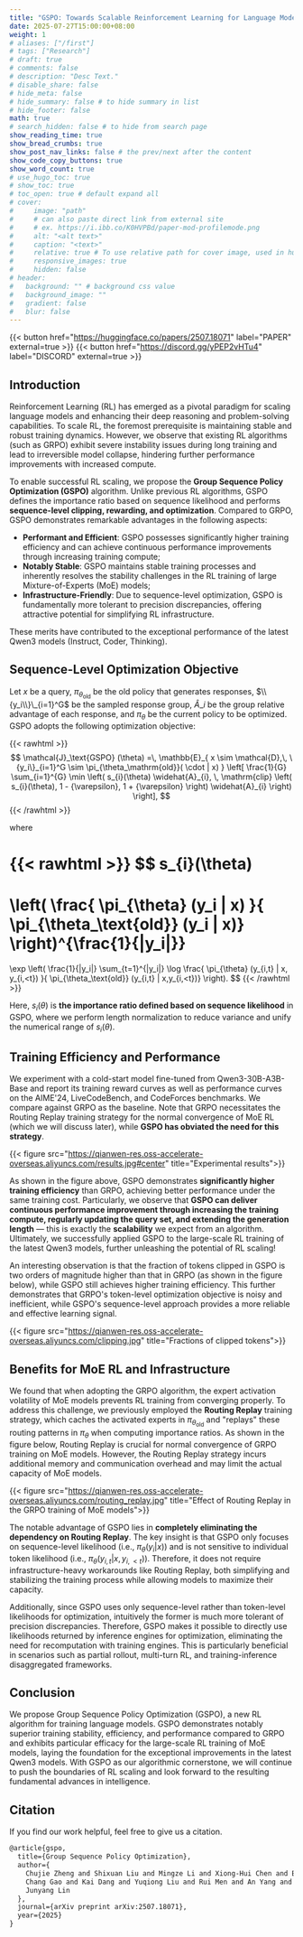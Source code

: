 ```yaml
---
title: "GSPO: Towards Scalable Reinforcement Learning for Language Models"
date: 2025-07-27T15:00:00+08:00
weight: 1
# aliases: ["/first"]
# tags: ["Research"]
# draft: true
# comments: false
# description: "Desc Text."
# disable_share: false
# hide_meta: false
# hide_summary: false # to hide summary in list
# hide_footer: false
math: true
# search_hidden: false # to hide from search page
show_reading_time: true
show_bread_crumbs: true
show_post_nav_links: false # the prev/next after the content
show_code_copy_buttons: true
show_word_count: true
# use_hugo_toc: true
# show_toc: true
# toc_open: true # default expand all
# cover:
#     image: "path"
#     # can also paste direct link from external site
#     # ex. https://i.ibb.co/K0HVPBd/paper-mod-profilemode.png
#     alt: "<alt text>"
#     caption: "<text>"
#     relative: true # To use relative path for cover image, used in hugo Page-bundles
#     responsive_images: true
#     hidden: false
# header:
#   background: "" # background css value
#   background_image: ""
#   gradient: false
#   blur: false
---
```



{{< button href="https://huggingface.co/papers/2507.18071" label="PAPER" external=true >}}
{{< button href="https://discord.gg/yPEP2vHTu4" label="DISCORD" external=true >}}


## Introduction

Reinforcement Learning (RL) has emerged as a pivotal paradigm for scaling language models and enhancing their deep reasoning and problem-solving capabilities. To scale RL, the foremost prerequisite is maintaining stable and robust training dynamics. However, we observe that existing RL algorithms (such as GRPO) exhibit severe instability issues during long  training and lead to irreversible model collapse, hindering further performance improvements with increased compute.

To enable successful RL scaling, we propose the **Group Sequence Policy Optimization (GSPO)** algorithm. Unlike previous RL algorithms, GSPO defines the importance ratio based on sequence likelihood and performs **sequence-level clipping, rewarding, and optimization**. Compared to GRPO, GSPO demonstrates remarkable advantages in the following aspects:

- **Performant and Efficient**: GSPO possesses significantly higher training efficiency and can achieve continuous performance improvements through increasing training compute;
- **Notably Stable**: GSPO maintains stable training processes and inherently resolves the stability challenges in the RL training of large Mixture-of-Experts (MoE) models;
- **Infrastructure-Friendly**: Due to sequence-level optimization, GSPO is fundamentally more tolerant to precision discrepancies, offering attractive potential for simplifying RL infrastructure.

These merits have contributed to the exceptional performance of the latest Qwen3 models (Instruct, Coder, Thinking).

## Sequence-Level Optimization Objective

Let $x$ be a query, $\pi_{\theta_\mathrm{old}}$ be the old policy that generates responses, $\\{y_i\\}\_{i=1}^G$ be the sampled response group, $\widehat{A}\_{i}$ be the group relative advantage of each response, and $\pi_\theta$ be the current policy to be optimized. GSPO adopts the following optimization objective:

{{< rawhtml >}}
$$
\mathcal{J}_\text{GSPO} (\theta)
=\,
\mathbb{E}_{ x \sim \mathcal{D},\, \{y_i\}_{i=1}^G \sim \pi_{\theta_\mathrm{old}}( \cdot | x) }
\left[ 
\frac{1}{G} \sum_{i=1}^{G}
\min \left( s_{i}(\theta)  \widehat{A}_{i},  \, \mathrm{clip} \left( s_{i}(\theta), 1 - {\varepsilon}, 1 + {\varepsilon} \right) \widehat{A}_{i} \right) 
\right],
$$
{{< /rawhtml >}}

where

{{< rawhtml >}}
$$
s_{i}(\theta) 
=
\left( \frac{ \pi_{\theta} (y_i | x) }{ \pi_{\theta_\text{old}} (y_i | x)} \right)^{\frac{1}{|y_i|}}
=
\exp \left( \frac{1}{|y_i|} \sum_{t=1}^{|y_i|} \log \frac{ \pi_{\theta} (y_{i,t} | x, y_{i,&lt;t}) }{ \pi_{\theta_\text{old}} (y_{i,t} | x,y_{i,&lt;t})} \right).
$$
{{< /rawhtml >}}



Here, $s_i(\theta)$ is **the importance ratio defined based on sequence likelihood** in GSPO, where we perform length normalization to reduce variance and unify the numerical range of $s_i(\theta)$.

## Training Efficiency and Performance

We experiment with a cold-start model fine-tuned from Qwen3-30B-A3B-Base and report its training reward curves as well as performance curves on the AIME'24, LiveCodeBench, and CodeForces benchmarks. We compare against GRPO as the baseline. Note that GRPO necessitates the Routing Replay training strategy for the normal convergence of MoE RL (which we will discuss later), while **GSPO has obviated the need for this strategy**.

{{< figure src="https://qianwen-res.oss-accelerate-overseas.aliyuncs.com/results.jpg#center" title="Experimental results">}}

As shown in the figure above, GSPO demonstrates **significantly higher training efficiency** than GRPO, achieving better performance under the same training cost. Particularly, we observe that **GSPO can deliver continuous performance improvement through increasing the training compute, regularly updating the query set, and extending the generation length** — this is exactly the **scalability** we expect from an algorithm. Ultimately, we successfully applied GSPO to the large-scale RL training of the latest Qwen3 models, further unleashing the potential of RL scaling!

An interesting observation is that the fraction of tokens clipped in GSPO is two orders of magnitude higher than that in GRPO (as shown in the figure below), while GSPO still achieves higher training efficiency. This further demonstrates that GRPO's token-level optimization objective is noisy and inefficient, while GSPO's sequence-level approach provides a more reliable and effective learning signal.

{{< figure src="https://qianwen-res.oss-accelerate-overseas.aliyuncs.com/clipping.jpg" title="Fractions of clipped tokens">}}


## Benefits for MoE RL and Infrastructure

We found that when adopting the GRPO algorithm, the expert activation volatility of MoE models prevents RL training from converging properly. To address this challenge, we previously employed the **Routing Replay** training strategy, which caches the activated experts in $\pi_{\theta_\text{old}}$ and "replays" these routing patterns in $\pi_\theta$ when computing importance ratios. As shown in the figure below, Routing Replay is crucial for normal convergence of GRPO training on MoE models. However, the Routing Replay strategy incurs additional memory and communication overhead and may limit the actual capacity of MoE models.

{{< figure src="https://qianwen-res.oss-accelerate-overseas.aliyuncs.com/routing_replay.jpg" title="Effect of Routing Replay in the GRPO training of MoE models">}}

The notable advantage of GSPO lies in **completely eliminating the dependency on Routing Replay**. The key insight is that GSPO only focuses on sequence-level likelihood (i.e., $\pi_\theta(y_i|x)$) and is not sensitive to individual token likelihood (i.e., $\pi_\theta(y_{i,t}|x,y_{i,<t})$). Therefore, it does not require infrastructure-heavy workarounds like Routing Replay, both simplifying and stabilizing the training process while allowing models to maximize their capacity.

Additionally, since GSPO uses only sequence-level rather than token-level likelihoods for optimization, intuitively the former is much more tolerant of precision discrepancies. Therefore, GSPO makes it possible to directly use likelihoods returned by inference engines for optimization, eliminating the need for recomputation with training engines. This is particularly beneficial in scenarios such as partial rollout, multi-turn RL, and training-inference disaggregated frameworks.

## Conclusion

We propose Group Sequence Policy Optimization (GSPO), a new RL algorithm for training language models. GSPO demonstrates notably superior training stability, efficiency, and performance compared to GRPO and exhibits particular efficacy for the large-scale RL training of MoE models, laying the foundation for the exceptional improvements in the latest Qwen3 models. With GSPO as our algorithmic cornerstone, we will continue to push the boundaries of RL scaling and look forward to the resulting fundamental advances in intelligence.

## Citation

If you find our work helpful, feel free to give us a citation.

```tex
@article{gspo,
  title={Group Sequence Policy Optimization}, 
  author={
    Chujie Zheng and Shixuan Liu and Mingze Li and Xiong-Hui Chen and Bowen Yu and 
    Chang Gao and Kai Dang and Yuqiong Liu and Rui Men and An Yang and Jingren Zhou and 
    Junyang Lin 
  },
  journal={arXiv preprint arXiv:2507.18071},
  year={2025}
}
```
